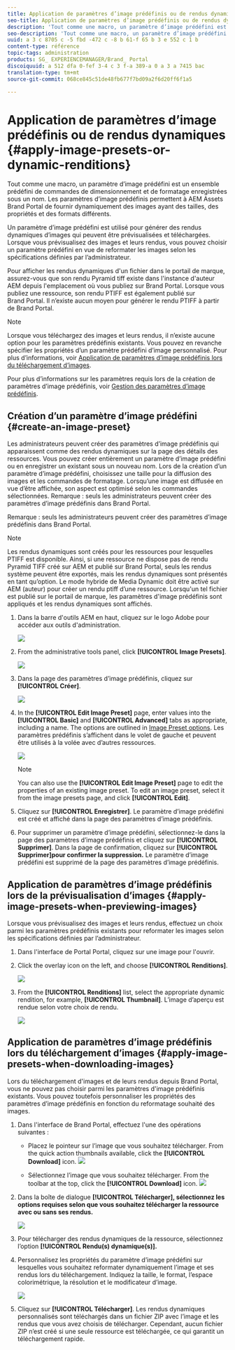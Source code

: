 ```yaml
---
title: Application de paramètres d’image prédéfinis ou de rendus dynamiques
seo-title: Application de paramètres d’image prédéfinis ou de rendus dynamiques
description: 'Tout comme une macro, un paramètre d’image prédéfini est un ensemble prédéfini de commandes de dimensionnement et de formatage enregistrées sous un nom. Les paramètres d’image prédéfinis permettent à AEM Assets Brand Portal de fournir dynamiquement des images ayant des tailles, des propriétés et des formats différents. '
seo-description: 'Tout comme une macro, un paramètre d’image prédéfini est un ensemble prédéfini de commandes de dimensionnement et de formatage enregistrées sous un nom. Les paramètres d’image prédéfinis permettent à AEM Assets Brand Portal de fournir dynamiquement des images ayant des tailles, des propriétés et des formats différents. '
uuid: a 3 c 8705 c -5 fbd -472 c -8 b 61-f 65 b 3 e 552 c 1 b
content-type: référence
topic-tags: administration
products: SG_ EXPERIENCEMANAGER/Brand_ Portal
discoiquuid: a 512 dfa 0-fef 3-4 c 3 f-a 389-a 0 a 3 a 7415 bac
translation-type: tm+mt
source-git-commit: 068ce845c51de48fb677f7bd09a2f6d20ff6f1a5

---
```



# Application de paramètres d’image prédéfinis ou de rendus dynamiques {#apply-image-presets-or-dynamic-renditions}

Tout comme une macro, un paramètre d’image prédéfini est un ensemble prédéfini de commandes de dimensionnement et de formatage enregistrées sous un nom. Les paramètres d’image prédéfinis permettent à AEM Assets Brand Portal de fournir dynamiquement des images ayant des tailles, des propriétés et des formats différents.

Un paramètre d’image prédéfini est utilisé pour générer des rendus dynamiques d’images qui peuvent être prévisualisées et téléchargées. Lorsque vous prévisualisez des images et leurs rendus, vous pouvez choisir un paramètre prédéfini en vue de reformater les images selon les spécifications définies par l’administrateur.

Pour afficher les rendus dynamiques d'un fichier dans le portail de marque, assurez-vous que son rendu Pyramid tiff existe dans l'instance d'auteur AEM depuis l'emplacement où vous publiez sur Brand Portal. Lorsque vous publiez une ressource, son rendu PTIFF est également publié sur Brand Portal. Il n’existe aucun moyen pour générer le rendu PTIFF à partir de Brand Portal.

>[!NOTE]
>
>Lorsque vous téléchargez des images et leurs rendus, il n’existe aucune option pour les paramètres prédéfinis existants. Vous pouvez en revanche spécifier les propriétés d’un paramètre prédéfini d’image personnalisé. Pour plus d’informations, voir [Application de paramètres d’image prédéfinis lors du téléchargement d’images](../using/brand-portal-image-presets.md#main-pars-text-1403412644).

Pour plus d’informations sur les paramètres requis lors de la création de paramètres d’image prédéfinis, voir [Gestion des paramètres d’image prédéfinis](https://docs.adobe.com/docs/en/AEM/6-0/administer/integration/dynamic-media/image-presets.html).

## Création d’un paramètre d’image prédéfini {#create-an-image-preset}

Les administrateurs peuvent créer des paramètres d’image prédéfinis qui apparaissent comme des rendus dynamiques sur la page des détails des ressources. Vous pouvez créer entièrement un paramètre d’image prédéfini ou en enregistrer un existant sous un nouveau nom. Lors de la création d’un paramètre d’image prédéfini, choisissez une taille pour la diffusion des images et les commandes de formatage. Lorsqu’une image est diffusée en vue d’être affichée, son aspect est optimisé selon les commandes sélectionnées.
Remarque : seuls les administrateurs peuvent créer des paramètres d’image prédéfinis dans Brand Portal.

Remarque : seuls les administrateurs peuvent créer des paramètres d’image prédéfinis dans Brand Portal.

>[!NOTE]
>
>Les rendus dynamiques sont créés pour les ressources pour lesquelles PTIFF est disponible. Ainsi, si une ressource ne dispose pas de rendu Pyramid TIFF créé sur AEM et publié sur Brand Portal, seuls les rendus système peuvent être exportés, mais les rendus dynamiques sont présentés en tant qu’option.
Le mode hybride de Media Dynamic doit être activé sur AEM (auteur) pour créer un rendu ptiff d’une ressource. Lorsqu'un tel fichier est publié sur le portail de marque, les paramètres d'image prédéfinis sont appliqués et les rendus dynamiques sont affichés.

1. Dans la barre d'outils AEM en haut, cliquez sur le logo Adobe pour accéder aux outils d'administration.

   ![](assets/AEMlogo.png)

2. From the administrative tools panel, click **[!UICONTROL Image Presets]**.

   ![](assets/admin-tools-panel-4.png)

3. Dans la page des paramètres d’image prédéfinis, cliquez sur **[!UICONTROL Créer]**.

   ![](assets/image_preset_homepage.png)

4. In the **[!UICONTROL Edit Image Preset]** page, enter values into the **[!UICONTROL Basic]** and **[!UICONTROL Advanced]** tabs as appropriate, including a name. The options are outlined in [Image Preset options](https://docs.adobe.com/docs/en/AEM/6-0/administer/integration/dynamic-media/image-presets.html#Image%20preset%20options). Les paramètres prédéfinis s’affichent dans le volet de gauche et peuvent être utilisés à la volée avec d’autres ressources.

   ![](assets/image_preset_create.png)

   >[!NOTE]
   >
   >You can also use the **[!UICONTROL Edit Image Preset]** page to edit the properties of an existing image preset. To edit an image preset, select it from the image presets page, and click **[!UICONTROL Edit]**.

5. Cliquez sur **[!UICONTROL Enregistrer]**. Le paramètre d’image prédéfini est créé et affiché dans la page des paramètres d’image prédéfinis.
6. Pour supprimer un paramètre d’image prédéfini, sélectionnez-le dans la page des paramètres d’image prédéfinis et cliquez sur **[!UICONTROL Supprimer]**. Dans la page de confirmation, cliquez sur **[!UICONTROL Supprimer]pour confirmer la suppression.** Le paramètre d’image prédéfini est supprimé de la page des paramètres d’image prédéfinis.

## Application de paramètres d’image prédéfinis lors de la prévisualisation d’images  {#apply-image-presets-when-previewing-images}

Lorsque vous prévisualisez des images et leurs rendus, effectuez un choix parmi les paramètres prédéfinis existants pour reformater les images selon les spécifications définies par l’administrateur.

1. Dans l'interface de Portal Portal, cliquez sur une image pour l'ouvrir.
2. Click the overlay icon on the left, and choose **[!UICONTROL Renditions]**.

   ![](assets/image-preset-previewrenditions.png)

3. From the **[!UICONTROL Renditions]** list, select the appropriate dynamic rendition, for example, **[!UICONTROL Thumbnail]**. L’image d’aperçu est rendue selon votre choix de rendu.

   ![](assets/image-preset-previewrenditionthumbnail.png)

## Application de paramètres d’image prédéfinis lors du téléchargement d’images {#apply-image-presets-when-downloading-images}

Lors du téléchargement d'images et de leurs rendus depuis Brand Portal, vous ne pouvez pas choisir parmi les paramètres d'image prédéfinis existants. Vous pouvez toutefois personnaliser les propriétés des paramètres d’image prédéfinis en fonction du reformatage souhaité des images.

1. Dans l'interface de Brand Portal, effectuez l'une des opérations suivantes :

   * Placez le pointeur sur l’image que vous souhaitez télécharger. From the quick action thumbnails available, click the **[!UICONTROL Download]** icon.
   ![](assets/downloadsingleasset.png)

   * Sélectionnez l’image que vous souhaitez télécharger. From the toolbar at the top, click the **[!UICONTROL Download]** icon.
   ![](assets/downloadassets.png)

2. Dans la boîte de dialogue **[!UICONTROL Télécharger], sélectionnez les options requises selon que vous souhaitez télécharger la ressource avec ou sans ses rendus.**

   ![](assets/donload-assets-dialog.png)

3. Pour télécharger des rendus dynamiques de la ressource, sélectionnez l’option **[!UICONTROL Rendu(s) dynamique(s)].**
4. Personnalisez les propriétés du paramètre d’image prédéfini sur lesquelles vous souhaitez reformater dynamiquement l’image et ses rendus lors du téléchargement. Indiquez la taille, le format, l’espace colorimétrique, la résolution et le modificateur d’image.

   ![](assets/dynamicrenditions.png)

5. Cliquez sur **[!UICONTROL Télécharger]**. Les rendus dynamiques personnalisés sont téléchargés dans un fichier ZIP avec l’image et les rendus que vous avez choisis de télécharger. Cependant, aucun fichier ZIP n’est créé si une seule ressource est téléchargée, ce qui garantit un téléchargement rapide.
